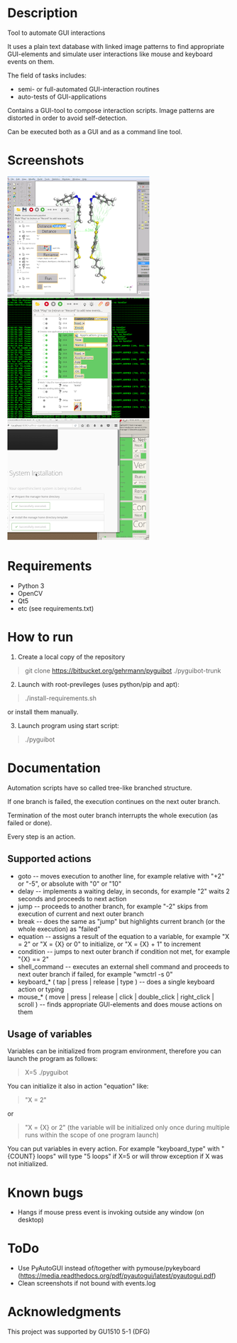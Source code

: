 
Description
===========

Tool to automate GUI interactions

It uses a plain text database with linked image patterns to find appropriate GUI-elements and simulate user interactions like mouse and keyboard events on them.

The field of tasks includes:

* semi- or full-automated GUI-interaction routines
* auto-tests of GUI-applications

Contains a GUI-tool to compose interaction scripts.  Image patterns are distorted in order to avoid self-detection.

Can be executed both as a GUI and as a command line tool.


Screenshots
===========

![](screenshots/screenshot_1.png) 
![](screenshots/screenshot_2.png) 
![](screenshots/screenshot_3.png) 


Requirements
============

* Python 3
* OpenCV
* Qt5
* etc (see requirements.txt)


How to run
==========

1. Create a local copy of the repository

> git clone https://bitbucket.org/gehrmann/pyguibot ./pyguibot-trunk

2. Launch with root-previleges (uses python/pip and apt):

> ./install-requirements.sh

or install them manually.

3. Launch program using start script:

> ./pyguibot


Documentation
=============

Automation scripts have so called tree-like branched structure.

If one branch is failed, the execution continues on the next outer branch.

Termination of the most outer branch interrupts the whole execution (as failed or done).

Every step is an action.


Supported actions
-----------------

* goto -- moves execution to another line, for example relative with "+2" or "-5", or absolute with "0" or "10"
* delay -- implements a waiting delay, in seconds, for example "2" waits 2 seconds and proceeds to next action
* jump -- proceeds to another branch, for example "-2" skips from execution of current and next outer branch
* break -- does the same as "jump" but highlights current branch (or the whole execution) as "failed"
* equation -- assigns a result of the equation to a variable, for example "X = 2" or "X = {X} or 0" to initialize, or "X = {X} + 1" to increment
* condition -- jumps to next outer branch if condition not met, for example "{X} == 2"
* shell_command -- executes an external shell command and proceeds to next outer branch if failed, for example "wmctrl -s 0"
* keyboard_* ( tap | press | release | type ) -- does a single keyboard action or typing
* mouse_* ( move | press | release | click | double_click | right_click | scroll ) -- finds appropriate GUI-elements and does mouse actions on them

Usage of variables
------------------

Variables can be initialized from program environment, therefore you can launch the program as follows:

> X=5 ./pyguibot

You can initialize it also in action "equation" like:

> "X = 2"

or

> "X = {X} or 2"  (the variable will be initialized only once during multiple runs within the scope of one program launch)

You can put variables in every action.
For example "keyboard_type" with "{COUNT} loops" will type "5 loops" if X=5 or will throw exception if X was not initialized.



Known bugs
==========

* Hangs if mouse press event is invoking outside any window (on desktop)


ToDo
====

 * Use PyAutoGUI instead of/together with pymouse/pykeyboard (https://media.readthedocs.org/pdf/pyautogui/latest/pyautogui.pdf)
 * Clean screenshots if not bound with events.log


Acknowledgments
===============

This project was supported by GU1510 5-1 (DFG)
